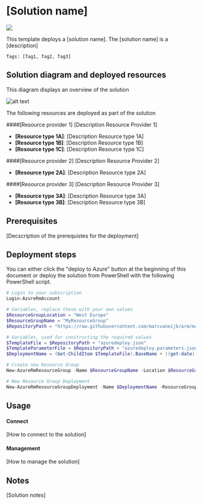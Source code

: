 # [Solution name]

<a href="https://portal.azure.com/#create/Microsoft.Template/uri/https%3A%2F%2Fraw.githubusercontent.com%2Fmarcvaneijk%2Farm%2Fmaster%2Fdc-storage-network-members-tp5%2Fazuredeploy.json" target="_blank">
    <img src="http://azuredeploy.net/deploybutton.png"/></a>

This template deploys a [solution name]. The [solution name] is a [description]

`Tags: [Tag1, Tag2, Tag3]`

## Solution diagram and deployed resources

This diagram displays an overview of the solution

![alt text](images/diagram.png "diagram")

The following resources are deployed as part of the solution

####[Resource provider 1]
[Description Resource Provider 1]
+ **[Resource type 1A]**: [Description Resource type 1A]
+ **[Resource type 1B]**: [Description Resource type 1B]
+ **[Resource type 1C]**: [Description Resource type 1C]

####[Resource provider 2]
[Description Resource Provider 2]
+ **[Resource type 2A]**: [Description Resource type 2A]

####[Resource provider 3]
[Description Resource Provider 3]
+ **[Resource type 3A]**: [Description Resource type 3A]
+ **[Resource type 3B]**: [Description Resource type 3B]

## Prerequisites

[Decscription of the prerequistes for the deployment]

## Deployment steps
You can either click the "deploy to Azure" button at the beginning of this document or deploy the solution from PowerShell with the following PowerShell script.

``` PowerShell
# Login to your subscription
Login-AzureRmAccount

# Variables, replace these with your own values
$ResourceGroupLocation = "West Europe"
$ResourceGroupName = "MyResourceGroup"
$RepositoryPath = "https://raw.githubusercontent.com/marcvaneijk/arm/master/100-single/100-template/"

# Variables, used for constructing the required values
$TemplateFile = $RepositoryPath + "azuredeploy.json"
$TemplateParameterFile = $RepositoryPath + "azuredeploy.parameters.json"
$DeploymentName = (Get-ChildItem $TemplateFile).BaseName + ((get-date).ToUniversalTime()).ToString('MMddyyyyHHmmss')

# Create new Resource Group
New-AzureRmResourceGroup -Name $ResourceGroupName -Location $ResourceGroupLocation

# New Resource Group Deployment
New-AzureRmResourceGroupDeployment -Name $DeploymentName -ResourceGroupName $ResourceGroupName -TemplateFile $TemplateFile -TemplateParameterFile $TemplateParameterFile
```

## Usage
#### Connect
[How to connect to the solution]
#### Management
[How to manage the solution]

## Notes
[Solution notes]
